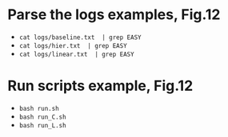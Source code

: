 # Parse the logs examples, Fig.12
* `cat logs/baseline.txt  | grep EASY`
* `cat logs/hier.txt  | grep EASY`
* `cat logs/linear.txt  | grep EASY`

# Run scripts example, Fig.12
* `bash run.sh`
* `bash run_C.sh`
* `bash run_L.sh`
